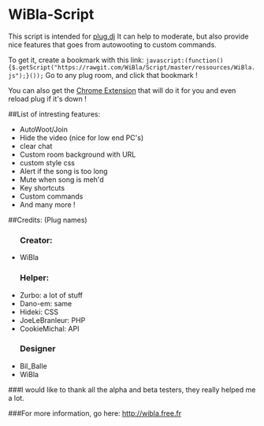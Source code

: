 # WiBla-Script
This script is intended for [plug.dj](https://plug.dj)
It can help to moderate, but also provide nice features that goes from autowooting to custom commands.

To get it, create a bookmark with this link:
`javascript:(function(){$.getScript("https://rawgit.com/WiBla/Script/master/ressources/WiBla.js");}());`
Go to any plug room, and click that bookmark !

You can also get the [Chrome Extension](https://chrome.google.com/webstore/detail/wibla-script/bikeoipagmbnkipclndbmfkjdcljocej) that will do it for you and even reload plug if it's down !


##List of intresting features:
<ul>
	<li>AutoWoot/Join</li>
	<li>Hide the video (nice for low end PC's)</li>
	<li>clear chat</li>
	<li>Custom room background with URL</li>
	<li>custom style css</li>
	<li>Alert if the song is too long</li>
	<li>Mute when song is meh'd</li>
	<li>Key shortcuts</li>
	<li>Custom commands</li>
	<li>And many more !</li>
</ul>

##Credits: (Plug names)
<ul>
	<h3>Creator:</h3>
	<li>WiBla</li>
</ul>

<ul>
	<h3>Helper:</h3>
	<li>Zurbo: a lot of stuff</li>
	<li>Dano-em: same</li>
	<li>Hideki: CSS</li>
	<li>JoeLeBranleur: PHP</li>
	<li>CookieMichal: API</li>
</ul>

<ul>
	<h3>Designer</h3>
	<li>Bil_Balle</li>
	<li>WiBla</li>
</ul>

###I would like to thank all the alpha and beta testers, they really helped me a lot.

###For more information, go here: http://wibla.free.fr
